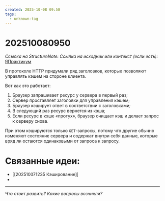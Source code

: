 ```yaml
---
created: 2025-10-08 09:50
tags:
  - unknown-tag
---
```

# 202510080950
*Ссылка на StructureNote:*
*Ссылка на исходник или контекст (если есть):* [ЯПрактикум](https://practicum.yandex.ru/learn/backend-nodejs/courses/a4214ab0-2146-4152-b90e-651bf4c7ca5e/sprints/564244/topics/30b04f32-dfb9-4449-8b8a-076fafa5924b/lessons/c31f0466-0632-4f59-8b91-01c4fe1a28f6/)

В протоколе HTTP придумали ряд заголовков, которые позволяют управлять кэшем на стороне клиента.

Вот как это работает:

1. Браузер запрашивает ресурс у сервера в первый раз;
2. Сервер проставляет заголовки для управления кэшем;
3. Браузер кэширует ответ в соответствии с заголовками;
4. В следующий раз ресурс вернется из кэша;
5. Если ресурс в кэше «протух», браузер очищает кэш и делает запрос к серверу снова.

При этом кэшируются только `GET`-запросы, потому что другие обычно изменяют состояние сервера и содержат внутри себя данные, которые вряд ли остаются одинаковыми от запроса к запросу.
# Связанные идеи:
* [[202510071235 Кэширование]]
* 
---

*Что стоит развить? Какие вопросы возникли?*